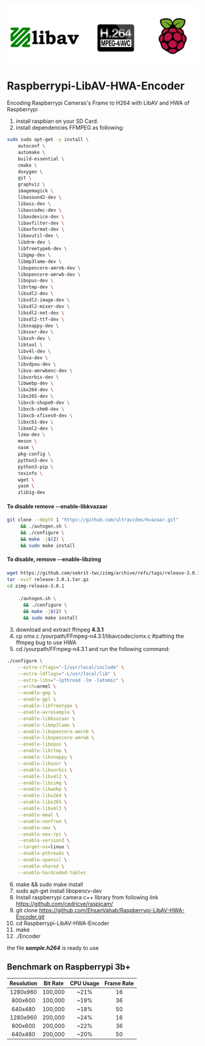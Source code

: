
![myimagetitle](https://github.com/EhsanVahab/Raspberrypi-LibAV-HWA-Encoder/blob/main/logo.jpg?raw=true "myimagetitle")
# Raspberrypi-LibAV-HWA-Encoder
Encoding Raspberrypi Cameras's Frame to H264 with LibAV and HWA of Raspberrypi

1. install raspbian on your SD Card.
2. install dependencies FFMPEG as following:

```bash
sudo sudo apt-get -y install \
    autoconf \
    automake \
    build-essential \
    cmake \
    doxygen \
    git \
    graphviz \
    imagemagick \
    libasound2-dev \
    libass-dev \
    libavcodec-dev \
    libavdevice-dev \
    libavfilter-dev \
    libavformat-dev \
    libavutil-dev \
    libdrm-dev \
    libfreetype6-dev \
    libgmp-dev \
    libmp3lame-dev \
    libopencore-amrnb-dev \
    libopencore-amrwb-dev \
    libopus-dev \
    librtmp-dev \
    libsdl2-dev \
    libsdl2-image-dev \
    libsdl2-mixer-dev \
    libsdl2-net-dev \
    libsdl2-ttf-dev \
    libsnappy-dev \
    libsoxr-dev \
    libssh-dev \
    libtool \
    libv4l-dev \
    libva-dev \
    libvdpau-dev \
    libvo-amrwbenc-dev \
    libvorbis-dev \
    libwebp-dev \
    libx264-dev \
    libx265-dev \
    libxcb-shape0-dev \
    libxcb-shm0-dev \
    libxcb-xfixes0-dev \
    libxcb1-dev \
    libxml2-dev \
    lzma-dev \
    meson \
    nasm \
    pkg-config \
    python3-dev \
    python3-pip \
    texinfo \
    wget \
    yasm \
    zlib1g-dev
```

#### To disable remove --enable-libkvazaar

   ```bash
 git clone --depth 1 "https://github.com/ultravideo/kvazaar.git" 
        && ./autogen.sh \
        && ./configure \
        && make -j$(2) \
        && sudo make install
```

#### To disable, remove --enable-libzimg

```bash
wget https://github.com/sekrit-twc/zimg/archive/refs/tags/release-3.0.1.tar.gz
tar -xvzf release-3.0.1.tar.gz
cd zimg-release-3.0.1

    ./autogen.sh \
      && ./configure \
      && make -j$(2) \
      && sudo make install
```



3. download and extract ffmpeg **4.3.1**
4. cp omx.c  /yourpath/FFmpeg-n4.3.1/libavcodec/omx.c #pathing the ffmpeg bug to use HWA
5. cd /yourpath/FFmpeg-n4.3.1 and run the following command:

```bash
./configure \
    --extra-cflags="-I/usr/local/include" \
    --extra-ldflags="-L/usr/local/lib" \
    --extra-libs="-lpthread -lm -latomic" \
    --arch=armel \
    --enable-gmp \
    --enable-gpl \
    --enable-libfreetype \
    --enable-avresample \
    --enable-libkvazaar \
    --enable-libmp3lame \
    --enable-libopencore-amrnb \
    --enable-libopencore-amrwb \
    --enable-libopus \
    --enable-librtmp \
    --enable-libsnappy \
    --enable-libsoxr \
    --enable-libvorbis \
    --enable-libv4l2 \
    --enable-libzimg \
    --enable-libwebp \
    --enable-libx264 \
    --enable-libx265 \
    --enable-libxml2 \
    --enable-mmal \
    --enable-nonfree \
    --enable-omx \
    --enable-omx-rpi \
    --enable-version3 \
    --target-os=linux \
    --enable-pthreads \
    --enable-openssl \
    --enable-shared \
    --enable-hardcoded-tables
```


6. make && sudo make install
7.  sudo apt-get install libopencv-dev
8. Install raspberrypi camera c++ library from following link https://github.com/cedricve/raspicam/
9. git clone https://github.com/EhsanVahab/Raspberrypi-LibAV-HWA-Encoder.git
11. cd  Raspberrypi-LibAV-HWA-Encoder
12. make
13. ./Encoder

the file ***sample.h264*** is ready to use


## Benchmark on Raspberrypi 3b+
| Resolution  |   Bit Rate|  CPU Usage | Frame Rate  |
| :------------: | :------------: | :------------: | :------------: |
| 1280x960  | 100,000 | ~21%  | 16  |
| 800x600  | 100,000  | ~19%  | 36  |
| 640x480  | 100,000  | ~18%  | 50  |
| 1280x960  | 200,000 | ~24%  | 16  |
| 800x600  | 200,000  |  ~22% | 36  |
| 640x480  | 200,000  |  ~20% |  50 |




